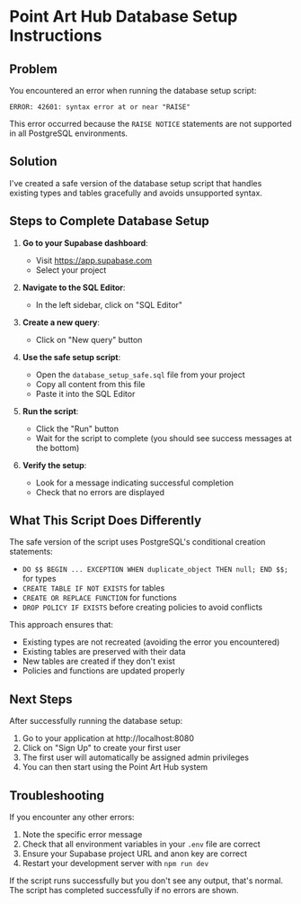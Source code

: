 # Point Art Hub Database Setup Instructions

## Problem
You encountered an error when running the database setup script:
```
ERROR: 42601: syntax error at or near "RAISE"
```

This error occurred because the `RAISE NOTICE` statements are not supported in all PostgreSQL environments.

## Solution
I've created a safe version of the database setup script that handles existing types and tables gracefully and avoids unsupported syntax.

## Steps to Complete Database Setup

1. **Go to your Supabase dashboard**:
   - Visit https://app.supabase.com
   - Select your project

2. **Navigate to the SQL Editor**:
   - In the left sidebar, click on "SQL Editor"

3. **Create a new query**:
   - Click on "New query" button

4. **Use the safe setup script**:
   - Open the `database_setup_safe.sql` file from your project
   - Copy all content from this file
   - Paste it into the SQL Editor

5. **Run the script**:
   - Click the "Run" button
   - Wait for the script to complete (you should see success messages at the bottom)

6. **Verify the setup**:
   - Look for a message indicating successful completion
   - Check that no errors are displayed

## What This Script Does Differently

The safe version of the script uses PostgreSQL's conditional creation statements:
- `DO $$ BEGIN ... EXCEPTION WHEN duplicate_object THEN null; END $$;` for types
- `CREATE TABLE IF NOT EXISTS` for tables
- `CREATE OR REPLACE FUNCTION` for functions
- `DROP POLICY IF EXISTS` before creating policies to avoid conflicts

This approach ensures that:
- Existing types are not recreated (avoiding the error you encountered)
- Existing tables are preserved with their data
- New tables are created if they don't exist
- Policies and functions are updated properly

## Next Steps

After successfully running the database setup:
1. Go to your application at http://localhost:8080
2. Click on "Sign Up" to create your first user
3. The first user will automatically be assigned admin privileges
4. You can then start using the Point Art Hub system

## Troubleshooting

If you encounter any other errors:
1. Note the specific error message
2. Check that all environment variables in your `.env` file are correct
3. Ensure your Supabase project URL and anon key are correct
4. Restart your development server with `npm run dev`

If the script runs successfully but you don't see any output, that's normal. The script has completed successfully if no errors are shown.